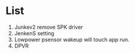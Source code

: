 # List 
1. Junkev2 remove SPK driver
2. JenkenS setting
3. Lowpower psensor wakeup will touch app run.
4. DPVR 



